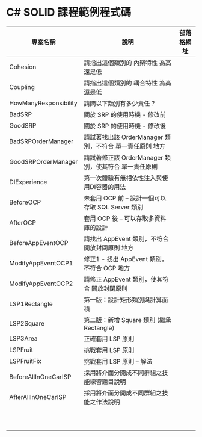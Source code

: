# C# SOLID 課程範例程式碼

|專案名稱|說明|部落格網址|
|-|-|-|
|Cohesion|請指出這個類別的 內聚特性 為高還是低||
|Coupling|請指出這個類別的 耦合特性 為高還是低||
|HowManyResponsibility|請問以下類別有多少責任？||
|BadSRP|關於 SRP 的使用時機 - 修改前||
|GoodSRP|關於 SRP 的使用時機 - 修改後||
|BadSRPOrderManager|請試著找出該 OrderManager 類別，不符合 單一責任原則 地方||
|GoodSRPOrderManager|請試著修正該 OrderManager 類別，使其符合 單一責任原則 ||
|DIExperience|第一次體驗有無相依性注入與使用DI容器的用法||
|BeforeOCP|未套用 OCP 前 – 設計一個可以存取 SQL Server 類別||
|AfterOCP|套用 OCP 後 – 可以存取多資料庫的設計||
|BeforeAppEventOCP|請找出 AppEvent 類別，不符合 開放封閉原則 地方||
|ModifyAppEventOCP1|修正1 - 找出 AppEvent 類別，不符合 OCP 地方||
|ModifyAppEventOCP2|請修正 AppEvent 類別，使其符合 開放封閉原則 ||
|LSP1Rectangle|第一版：設計矩形類別與計算面積||
|LSP2Square|第二版：新增 Square 類別 (繼承 Rectangle)||
|LSP3Area|正確套用 LSP 原則||
|LSPFruit|挑戰套用 LSP 原則||
|LSPFruitFix|挑戰套用 LSP 原則 – 解法||
|BeforeAllInOneCarISP|採用將介面分開成不同群組之技能練習題目說明||
|AfterAllInOneCarISP|採用將介面分開成不同群組之技能之作法說明||
||||
||||
||||
||||
||||
||||
||||
||||
||||
||||

